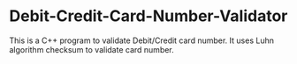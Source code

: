 # Debit-Credit-Card-Number-Validator
This is a C++ program to validate Debit/Credit card number. It uses Luhn algorithm checksum to validate card number.
